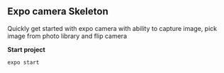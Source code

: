 ## Expo camera Skeleton

Quickly get started with expo camera with ability to capture image, pick image from photo library and flip camera

**Start project**

```
expo start
```
